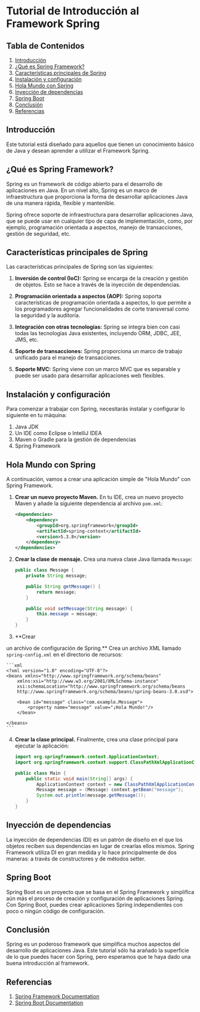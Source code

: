 # Tutorial de Introducción al Framework Spring

## Tabla de Contenidos
1. [Introducción](#introducción)
2. [¿Qué es Spring Framework?](#qué-es-spring-framework)
3. [Características principales de Spring](#características-principales-de-spring)
4. [Instalación y configuración](#instalación-y-configuración)
5. [Hola Mundo con Spring](#hola-mundo-con-spring)
6. [Inyección de dependencias](#inyección-de-dependencias)
7. [Spring Boot](#spring-boot)
8. [Conclusión](#conclusión)
9. [Referencias](#referencias)

## Introducción
Este tutorial está diseñado para aquellos que tienen un conocimiento básico de Java y desean aprender a utilizar el Framework Spring.

## ¿Qué es Spring Framework?
Spring es un framework de código abierto para el desarrollo de aplicaciones en Java. En un nivel alto, Spring es un marco de infraestructura que proporciona la forma de desarrollar aplicaciones Java de una manera rápida, flexible y mantenible.

Spring ofrece soporte de infraestructura para desarrollar aplicaciones Java, que se puede usar en cualquier tipo de capa de implementación, como, por ejemplo, programación orientada a aspectos, manejo de transacciones, gestión de seguridad, etc.

## Características principales de Spring
Las características principales de Spring son las siguientes:

1. **Inversión de control (IoC):** Spring se encarga de la creación y gestión de objetos. Esto se hace a través de la inyección de dependencias.

2. **Programación orientada a aspectos (AOP):** Spring soporta características de programación orientada a aspectos, lo que permite a los programadores agregar funcionalidades de corte transversal como la seguridad y la auditoría.

3. **Integración con otras tecnologías:** Spring se integra bien con casi todas las tecnologías Java existentes, incluyendo ORM, JDBC, JEE, JMS, etc.

4. **Soporte de transacciones:** Spring proporciona un marco de trabajo unificado para el manejo de transacciones.

5. **Soporte MVC:** Spring viene con un marco MVC que es separable y puede ser usado para desarrollar aplicaciones web flexibles.

## Instalación y configuración
Para comenzar a trabajar con Spring, necesitarás instalar y configurar lo siguiente en tu máquina:

1. Java JDK
2. Un IDE como Eclipse o IntelliJ IDEA
3. Maven o Gradle para la gestión de dependencias
4. Spring Framework

## Hola Mundo con Spring
A continuación, vamos a crear una aplicación simple de "Hola Mundo" con Spring Framework.

1. **Crear un nuevo proyecto Maven.** En tu IDE, crea un nuevo proyecto Maven y añade la siguiente dependencia al archivo `pom.xml`:

    ```xml
    <dependencies>
        <dependency>
            <groupId>org.springframework</groupId>
            <artifactId>spring-context</artifactId>
            <version>5.3.8</version>
        </dependency>
    </dependencies>
    ```

2. **Crear la clase de mensaje.** Crea una nueva clase Java llamada `Message`:

    ```java
    public class Message {
        private String message;

        public String getMessage() {
            return message;
        }

        public void setMessage(String message) {
            this.message = message;
        }
    }
    ```

3. **Crear

un archivo de configuración de Spring.** Crea un archivo XML llamado `spring-config.xml` en el directorio de recursos:

    ```xml
    <?xml version="1.0" encoding="UTF-8"?>
    <beans xmlns="http://www.springframework.org/schema/beans"
        xmlns:xsi="http://www.w3.org/2001/XMLSchema-instance"
        xsi:schemaLocation="http://www.springframework.org/schema/beans
        http://www.springframework.org/schema/beans/spring-beans-3.0.xsd">
        
        <bean id="message" class="com.example.Message">
            <property name="message" value="¡Hola Mundo!"/>
        </bean>
        
    </beans>
    ```

4. **Crear la clase principal.** Finalmente, crea una clase principal para ejecutar la aplicación:

    ```java
    import org.springframework.context.ApplicationContext;
    import org.springframework.context.support.ClassPathXmlApplicationContext;

    public class Main {
        public static void main(String[] args) {
            ApplicationContext context = new ClassPathXmlApplicationContext("spring-config.xml");
            Message message = (Message) context.getBean("message");
            System.out.println(message.getMessage());
        }
    }
    ```

## Inyección de dependencias
La inyección de dependencias (DI) es un patrón de diseño en el que los objetos reciben sus dependencias en lugar de crearlas ellos mismos. Spring Framework utiliza DI en gran medida y lo hace principalmente de dos maneras: a través de constructores y de métodos setter.

## Spring Boot
Spring Boot es un proyecto que se basa en el Spring Framework y simplifica aún más el proceso de creación y configuración de aplicaciones Spring. Con Spring Boot, puedes crear aplicaciones Spring independientes con poco o ningún código de configuración.

## Conclusión
Spring es un poderoso framework que simplifica muchos aspectos del desarrollo de aplicaciones Java. Este tutorial sólo ha arañado la superficie de lo que puedes hacer con Spring, pero esperamos que te haya dado una buena introducción al framework.

## Referencias
1. [Spring Framework Documentation](https://docs.spring.io/spring-framework/docs/current/reference/html/)
2. [Spring Boot Documentation](https://docs.spring.io/spring-boot/docs/current/reference/htmlsingle/)
